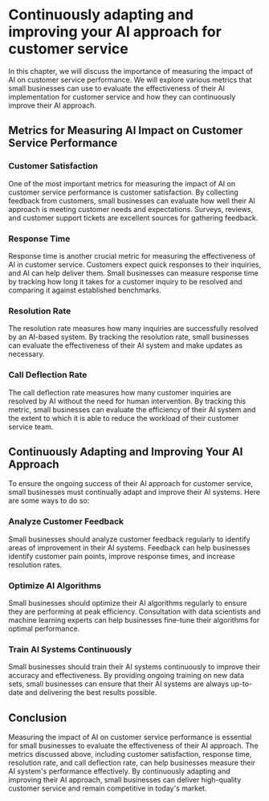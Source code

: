 Continuously adapting and improving your AI approach for customer service
=========================================================================================================================================

In this chapter, we will discuss the importance of measuring the impact of AI on customer service performance. We will explore various metrics that small businesses can use to evaluate the effectiveness of their AI implementation for customer service and how they can continuously improve their AI approach.

Metrics for Measuring AI Impact on Customer Service Performance
---------------------------------------------------------------

### Customer Satisfaction

One of the most important metrics for measuring the impact of AI on customer service performance is customer satisfaction. By collecting feedback from customers, small businesses can evaluate how well their AI approach is meeting customer needs and expectations. Surveys, reviews, and customer support tickets are excellent sources for gathering feedback.

### Response Time

Response time is another crucial metric for measuring the effectiveness of AI in customer service. Customers expect quick responses to their inquiries, and AI can help deliver them. Small businesses can measure response time by tracking how long it takes for a customer inquiry to be resolved and comparing it against established benchmarks.

### Resolution Rate

The resolution rate measures how many inquiries are successfully resolved by an AI-based system. By tracking the resolution rate, small businesses can evaluate the effectiveness of their AI system and make updates as necessary.

### Call Deflection Rate

The call deflection rate measures how many customer inquiries are resolved by AI without the need for human intervention. By tracking this metric, small businesses can evaluate the efficiency of their AI system and the extent to which it is able to reduce the workload of their customer service team.

Continuously Adapting and Improving Your AI Approach
----------------------------------------------------

To ensure the ongoing success of their AI approach for customer service, small businesses must continually adapt and improve their AI systems. Here are some ways to do so:

### Analyze Customer Feedback

Small businesses should analyze customer feedback regularly to identify areas of improvement in their AI systems. Feedback can help businesses identify customer pain points, improve response times, and increase resolution rates.

### Optimize AI Algorithms

Small businesses should optimize their AI algorithms regularly to ensure they are performing at peak efficiency. Consultation with data scientists and machine learning experts can help businesses fine-tune their algorithms for optimal performance.

### Train AI Systems Continuously

Small businesses should train their AI systems continuously to improve their accuracy and effectiveness. By providing ongoing training on new data sets, small businesses can ensure that their AI systems are always up-to-date and delivering the best results possible.

Conclusion
----------

Measuring the impact of AI on customer service performance is essential for small businesses to evaluate the effectiveness of their AI approach. The metrics discussed above, including customer satisfaction, response time, resolution rate, and call deflection rate, can help businesses measure their AI system's performance effectively. By continuously adapting and improving their AI approach, small businesses can deliver high-quality customer service and remain competitive in today's market.

